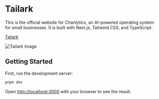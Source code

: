 # Tailark

This is the official website for Chanlytics, an AI-powered operating system for small businesses. It is built with Next.js, Tailwind CSS, and TypeScript.

[Tailark](https://tailark.com)

![Tailark Image](app/opengraph-image.png)


## Getting Started

First, run the development server:

```bash
pnpm dev
```

Open [http://localhost:3000](http://localhost:3000) with your browser to see the result.
